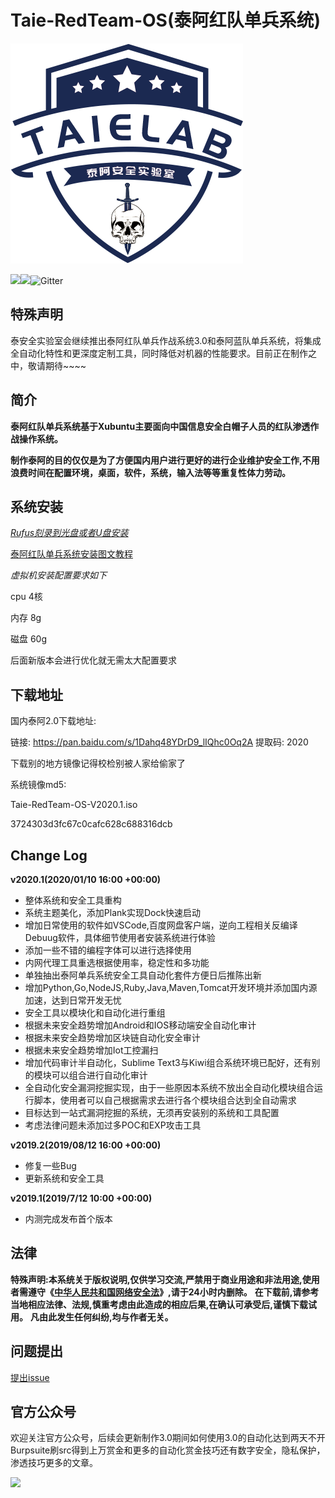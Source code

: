 # Taie-RedTeam-OS(泰阿红队单兵系统)

![](Preview/taielab-logo.png)

![](https://img.shields.io/badge/build-passing-brightgreen)![](https://img.shields.io/badge/release-v2020.1-brightgreen)![Gitter](https://img.shields.io/gitter/room/taielab/Taie-RedTeam-OS)

## 特殊声明

泰安全实验室会继续推出泰阿​红队单兵作战系统3.0和泰阿蓝队单兵系统，将集成全自动化特性和更深度定制工具，同时降低对机器的性能要求。目前正在制作之中，敬请期待~~~~




## 简介

**泰阿红队单兵系统基于Xubuntu主要面向中国信息安全白帽子人员的红队渗透作战操作系统。**

**制作泰阿的目的仅仅是为了方便国内用户进行更好的进行企业维护安全工作,不用浪费时间在配置环境，桌面，软件，系统，输入法等等重复性体力劳动。**

## 系统安装

*[Rufus刻录到光盘或者U盘安装](https://rufus.ie/)*

[泰阿红队单兵系统安装图文教程](https://mp.weixin.qq.com/s/XdL2kB2NQO9ZCtPQifdsWQ)

*虚拟机安装配置要求如下*

 cpu 4核

 内存 8g

 磁盘 60g

后面新版本会进行优化就无需太大配置要求

## 下载地址

国内泰阿2.0下载地址:

链接: https://pan.baidu.com/s/1Dahq48YDrD9_lIQhc0Oq2A 提取码: 2020


 下载别的地方镜像记得校检别被人家给偷家了

 系统镜像md5:

 Taie-RedTeam-OS-V2020.1.iso

 3724303d3fc67c0cafc628c688316dcb  

## Change Log

**v2020.1(2020/01/10 16:00 +00:00)**

- 整体系统和安全工具重构
- 系统主题美化，添加Plank实现Dock快速启动
- 增加日常使用的软件如VSCode,百度网盘客户端，逆向工程相关反编译Debuug软件，具体细节使用者安装系统进行体验
- 添加一些不错的编程字体可以进行选择使用
- 内网代理工具重选根据使用率，稳定性和多功能
- 单独抽出泰阿单兵系统安全工具自动化套件方便日后推陈出新
- 增加Python,Go,NodeJS,Ruby,Java,Maven,Tomcat开发环境并添加国内源加速，达到日常开发无忧
- 安全工具以模块化和自动化进行重组
- 根据未来安全趋势增加Android和IOS移动端安全自动化审计
- 根据未来安全趋势增加区块链自动化安全审计
- 根据未来安全趋势增加Iot工控漏扫
- 增加代码审计半自动化，Sublime Text3与Kiwi组合系统环境已配好，还有别的模块可以组合进行自动化审计
- 全自动化安全漏洞挖掘实现，由于一些原因本系统不放出全自动化模块组合运行脚本，使用者可以自己根据需求去进行各个模块组合达到全自动需求
- 目标达到一站式漏洞挖掘的系统，无须再安装别的系统和工具配置
- 考虑法律问题未添加过多POC和EXP攻击工具

**v2019.2(2019/08/12 16:00 +00:00)**

- 修复一些Bug
- 更新系统和安全工具

**v2019.1(2019/7/12 10:00 +00:00)**

- 内测完成发布首个版本


## 法律

**特殊声明:本系统关于版权说明,仅供学习交流,严禁用于商业用途和非法用途,使用者需遵守《[中华人民共和国网络安全法](http://www.npc.gov.cn/npc/xinwen/2016-11/07/content_2001605.htm)》,请于24小时内删除。**
**在下载前,请参考当地相应法律、法规,慎重考虑由此造成的相应后果,在确认可承受后,谨慎下载试用。**
**凡由此发生任何纠纷,均与作者无关。**



## 问题提出

[提出issue](https://github.com/taie-lab/Taie-RedTeam-OS/issues)

## 官方公众号

欢迎关注官方公众号，后续会更新制作3.0期间如何使用3.0的自动化达到两天不开Burpsuite刷src得到上万赏金和更多的自动化赏金技巧还有数字安全，隐私保护，渗透技巧更多的文章。

![](Preview/weixin2.png)
